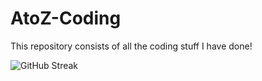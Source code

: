 # AtoZ-Coding
This repository consists of all the coding stuff I have done!

![GitHub Streak](https://github-readme-streak-stats.herokuapp.com/?user=vishwatejach)
